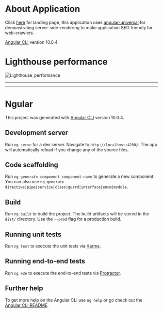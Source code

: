 # About Application

Click [here](https://ps-xt.herokuapp.com/) for landing page, this application uses [angular-universal](https://angular.io/guide/universal) for demonstrating server-side-rendering to make application SEO friendly for web-crawlers.

[Angular CLI](https://github.com/angular/angular-cli) version 10.0.4.

# Lighthouse performance

![Lighthouse_performance](https://user-images.githubusercontent.com/30051235/89732304-69d2cd00-da6b-11ea-996d-83ac57afd861.png)

---
---

# Ngular

This project was generated with [Angular CLI](https://github.com/angular/angular-cli) version 10.0.4.

## Development server 

Run `ng serve` for a dev server. Navigate to `http://localhost:4200/`. The app will automatically reload if you change any of the source files.

## Code scaffolding

Run `ng generate component component-name` to generate a new component. You can also use `ng generate directive|pipe|service|class|guard|interface|enum|module`.

## Build

Run `ng build` to build the project. The build artifacts will be stored in the `dist/` directory. Use the `--prod` flag for a production build.

## Running unit tests

Run `ng test` to execute the unit tests via [Karma](https://karma-runner.github.io).

## Running end-to-end tests

Run `ng e2e` to execute the end-to-end tests via [Protractor](http://www.protractortest.org/).

## Further help

To get more help on the Angular CLI use `ng help` or go check out the [Angular CLI README](https://github.com/angular/angular-cli/blob/master/README.md).
